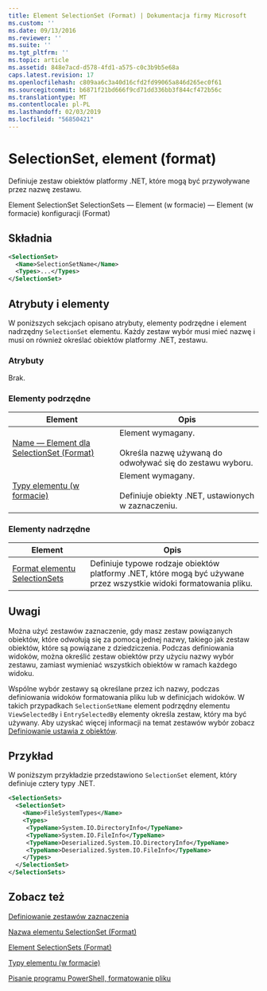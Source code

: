 ```yaml
---
title: Element SelectionSet (Format) | Dokumentacja firmy Microsoft
ms.custom: ''
ms.date: 09/13/2016
ms.reviewer: ''
ms.suite: ''
ms.tgt_pltfrm: ''
ms.topic: article
ms.assetid: 848e7acd-d578-4fd1-a575-c0c3b9b5e68a
caps.latest.revision: 17
ms.openlocfilehash: c809aa6c3a40d16cfd2fd99065a846d265ec0f61
ms.sourcegitcommit: b6871f21bd666f9cd71dd336bb3f844cf472b56c
ms.translationtype: MT
ms.contentlocale: pl-PL
ms.lasthandoff: 02/03/2019
ms.locfileid: "56850421"
---
```

# <a name="selectionset-element-format"></a>SelectionSet, element (format)

Definiuje zestaw obiektów platformy .NET, które mogą być przywoływane przez nazwę zestawu.

Element SelectionSet SelectionSets — Element (w formacie) — Element (w formacie) konfiguracji (Format)

## <a name="syntax"></a>Składnia

```xml
<SelectionSet>
  <Name>SelectionSetName</Name>
  <Types>...</Types>
</SelectionSet>
```

## <a name="attributes-and-elements"></a>Atrybuty i elementy

W poniższych sekcjach opisano atrybuty, elementy podrzędne i element nadrzędny `SelectionSet` elementu. Każdy zestaw wybór musi mieć nazwę i musi on również określać obiektów platformy .NET, zestawu.

### <a name="attributes"></a>Atrybuty

Brak.

### <a name="child-elements"></a>Elementy podrzędne

|Element|Opis|
|-------------|-----------------|
|[Name — Element dla SelectionSet (Format)](./name-element-for-selectionset-format.md)|Element wymagany.<br /><br /> Określa nazwę używaną do odwoływać się do zestawu wyboru.|
|[Typy elementu (w formacie)](./types-element-for-selectionset-format.md)|Element wymagany.<br /><br /> Definiuje obiekty .NET, ustawionych w zaznaczeniu.|

### <a name="parent-elements"></a>Elementy nadrzędne

|Element|Opis|
|-------------|-----------------|
|[Format elementu SelectionSets](./selectionsets-element-format.md)|Definiuje typowe rodzaje obiektów platformy .NET, które mogą być używane przez wszystkie widoki formatowania pliku.|

## <a name="remarks"></a>Uwagi

Można użyć zestawów zaznaczenie, gdy masz zestaw powiązanych obiektów, które odwołują się za pomocą jednej nazwy, takiego jak zestaw obiektów, które są powiązane z dziedziczenia. Podczas definiowania widoków, można określić zestaw obiektów przy użyciu nazwy wybór zestawu, zamiast wymieniać wszystkich obiektów w ramach każdego widoku.

Wspólne wybór zestawy są określane przez ich nazwy, podczas definiowania widoków formatowania pliku lub w definicjach widoków. W takich przypadkach `SelectionSetName` element podrzędny elementu `ViewSelectedBy` i `EntrySelectedBy` elementy określa zestaw, który ma być używany. Aby uzyskać więcej informacji na temat zestawów wybór zobacz [Definiowanie ustawia z obiektów](./defining-selection-sets.md).

## <a name="example"></a>Przykład

W poniższym przykładzie przedstawiono `SelectionSet` element, który definiuje cztery typy .NET.

```xml
<SelectionSets>
  <SelectionSet>
    <Name>FileSystemTypes</Name>
    <Types>
     <TypeName>System.IO.DirectoryInfo</TypeName>
     <TypeName>System.IO.FileInfo</TypeName>
     <TypeName>Deserialized.System.IO.DirectoryInfo</TypeName>
     <TypeName>Deserialized.System.IO.FileInfo</TypeName>
    </Types>
  </SelectionSet>
</SelectionSets>
```

## <a name="see-also"></a>Zobacz też

[Definiowanie zestawów zaznaczenia](./defining-selection-sets.md)

[Nazwa elementu SelectionSet (Format)](./name-element-for-selectionset-format.md)

[Element SelectionSets (Format)](./selectionsets-element-format.md)

[Typy elementu (w formacie)](./types-element-for-selectionset-format.md)

[Pisanie programu PowerShell, formatowanie pliku](./writing-a-powershell-formatting-file.md)
